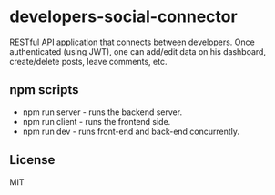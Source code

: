 # developers-social-connector
RESTful API application that connects between developers. Once authenticated (using JWT), one can add/edit data on his dashboard, create/delete posts, leave comments, etc.

## npm scripts
* npm run server - runs the backend server.
* npm run client - runs the frontend side.
* npm run dev - runs front-end and back-end concurrently.

## License
MIT
